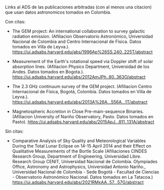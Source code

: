 Links al ADS de las publicaciones arbitradas (con al menos una citacion) que usan datos astronomicos tomados en Colombia.

Con citas:

* The GEM project: An international collaboration to survey galactic radiation emission. (Afiliacion Observatorio Astronómico, Universidad Nacional de Colombia and Centro Internacional de Física. Datos tomados en Villa de Leyva.). https://ui.adsabs.harvard.edu/abs/1996Ap%26SS.240..225T/abstract

* Measurement of the Earth's rotational speed via Doppler shift of solar absorption lines. (Afiliacion Physics Department, Universidad de los Andes. Datos tomados en Bogota.). https://ui.adsabs.harvard.edu/abs/2012AmJPh..80..363O/abstract

* The 2.3 GHz continuum survey of the GEM project.  (Afiliacion Centro Internacional de Física, Bogotá, Colombia. Datos tomados en Villa de Leyva.). https://ui.adsabs.harvard.edu/abs/2013A%26A...556A...1T/abstract

* Magnetospheric Accretion in Close Pre-main-sequence Binaries. (Afiliacion University of Nariño Observatory, Pasto. Datos tomados en Pasto). https://ui.adsabs.harvard.edu/abs/2015ApJ...811..131A/abstract

Sin citas:

* Comparative Analysis of Sky Quality and Meteorological Variables During the Total Lunar Eclipse on 14-15 April 2014 and their Effect on Qualitative Measurements of the Bortle Scale (Afiliaciones CINDES Research Group, Department of Engineering, Universidad Libre. Research Group CENIT, Universidad Nacional de Colombia. Olympiades Office, Astronomy and Astrophysics, Universidad Antonio Nariño., Universidad Nacional de Colombia - Sede Bogotã - Facultad de Ciencias - Observatorio Astronómico Nacional. Datos tomados en La Tatacoa.) https://ui.adsabs.harvard.edu/abs/2021RMxAA..57...57G/abstract 
